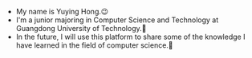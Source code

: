 - My name is Yuying Hong.😉
- I'm a junior majoring in Computer Science and Technology at Guangdong University of Technology.🏫
- In the future, I will use this platform to share some of the knowledge I have learned in the field of computer science.🚩
